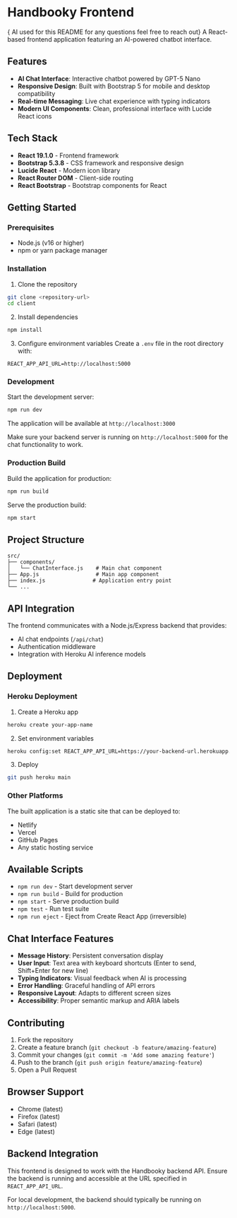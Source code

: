 # Handbooky Frontend
{ AI used for this README for any questions feel free to reach out}
A React-based frontend application featuring an AI-powered chatbot interface.

## Features

- **AI Chat Interface**: Interactive chatbot powered by GPT-5 Nano
- **Responsive Design**: Built with Bootstrap 5 for mobile and desktop compatibility
- **Real-time Messaging**: Live chat experience with typing indicators
- **Modern UI Components**: Clean, professional interface with Lucide React icons

## Tech Stack

- **React 19.1.0** - Frontend framework
- **Bootstrap 5.3.8** - CSS framework and responsive design
- **Lucide React** - Modern icon library
- **React Router DOM** - Client-side routing
- **React Bootstrap** - Bootstrap components for React

## Getting Started

### Prerequisites

- Node.js (v16 or higher)
- npm or yarn package manager

### Installation

1. Clone the repository
```bash
git clone <repository-url>
cd client
```

2. Install dependencies
```bash
npm install
```

3. Configure environment variables
Create a `.env` file in the root directory with:
```env
REACT_APP_API_URL=http://localhost:5000
```

### Development

Start the development server:
```bash
npm run dev
```

The application will be available at `http://localhost:3000`

Make sure your backend server is running on `http://localhost:5000` for the chat functionality to work.

### Production Build

Build the application for production:
```bash
npm run build
```

Serve the production build:
```bash
npm start
```

## Project Structure

```
src/
├── components/
│   └── ChatInterface.js    # Main chat component
├── App.js                  # Main app component
├── index.js               # Application entry point
└── ...
```

## API Integration

The frontend communicates with a Node.js/Express backend that provides:
- AI chat endpoints (`/api/chat`)
- Authentication middleware
- Integration with Heroku AI inference models

## Deployment

### Heroku Deployment

1. Create a Heroku app
```bash
heroku create your-app-name
```

2. Set environment variables
```bash
heroku config:set REACT_APP_API_URL=https://your-backend-url.herokuapp.com
```

3. Deploy
```bash
git push heroku main
```

### Other Platforms

The built application is a static site that can be deployed to:
- Netlify
- Vercel
- GitHub Pages
- Any static hosting service

## Available Scripts

- `npm run dev` - Start development server
- `npm run build` - Build for production
- `npm start` - Serve production build
- `npm test` - Run test suite
- `npm run eject` - Eject from Create React App (irreversible)

## Chat Interface Features

- **Message History**: Persistent conversation display
- **User Input**: Text area with keyboard shortcuts (Enter to send, Shift+Enter for new line)
- **Typing Indicators**: Visual feedback when AI is processing
- **Error Handling**: Graceful handling of API errors
- **Responsive Layout**: Adapts to different screen sizes
- **Accessibility**: Proper semantic markup and ARIA labels

## Contributing

1. Fork the repository
2. Create a feature branch (`git checkout -b feature/amazing-feature`)
3. Commit your changes (`git commit -m 'Add some amazing feature'`)
4. Push to the branch (`git push origin feature/amazing-feature`)
5. Open a Pull Request

## Browser Support

- Chrome (latest)
- Firefox (latest)
- Safari (latest)
- Edge (latest)

## Backend Integration

This frontend is designed to work with the Handbooky backend API. Ensure the backend is running and accessible at the URL specified in `REACT_APP_API_URL`.

For local development, the backend should typically be running on `http://localhost:5000`.
